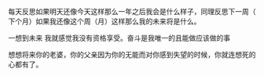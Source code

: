 每天反思如果明天还像今天这样那么一年之后我会是什么样子，同理反思下一周（ 下个月）如果我还像这个周（月）这样那么我的未来将是什么。

  

一想到未来 我就感觉我没有资格享受。奋斗是我唯一的且能做应该做的事

  

  

  

想想将来你的老婆，你的父亲因为你的无能而对你感到失望的时候，你就连想死的心都有了。